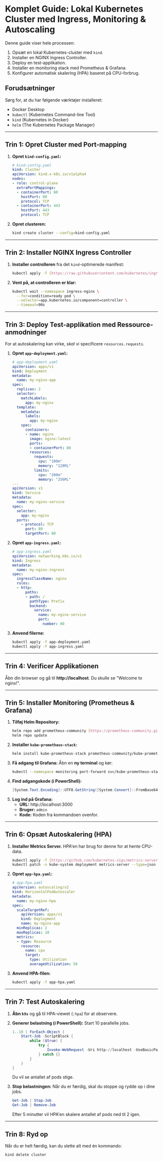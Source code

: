 # Komplet Guide: Lokal Kubernetes Cluster med Ingress, Monitoring & Autoscaling

Denne guide viser hele processen:
1.  Opsæt en lokal Kubernetes-cluster med `kind`.
2.  Installer en NGINX Ingress Controller.
3.  Deploy en test-applikation.
4.  Installer en monitoring stack med Prometheus & Grafana.
5.  Konfigurer automatisk skalering (HPA) baseret på CPU-forbrug.

## Forudsætninger
Sørg for, at du har følgende værktøjer installeret:
* Docker Desktop
* `kubectl` (Kubernetes Command-line Tool)
* `kind` (Kubernetes in Docker)
* `helm` (The Kubernetes Package Manager)

---
## Trin 1: Opret Cluster med Port-mapping

1.  **Opret `kind-config.yaml`:**
    ```yaml
    # kind-config.yaml
    kind: Cluster
    apiVersion: kind.x-k8s.io/v1alpha4
    nodes:
    - role: control-plane
      extraPortMappings:
      - containerPort: 80
        hostPort: 80
        protocol: TCP
      - containerPort: 443
        hostPort: 443
        protocol: TCP
    ```

2.  **Opret clusteren:**
    ```bash
    kind create cluster --config=kind-config.yaml
    ```
---
## Trin 2: Installer NGINX Ingress Controller

1.  **Installer controlleren** fra det `kind`-optimerede manifest:
    ```bash
    kubectl apply -f [https://raw.githubusercontent.com/kubernetes/ingress-nginx/main/deploy/static/provider/kind/deploy.yaml](https://raw.githubusercontent.com/kubernetes/ingress-nginx/main/deploy/static/provider/kind/deploy.yaml)
    ```

2.  **Vent på, at controlleren er klar:**
    ```bash
    kubectl wait --namespace ingress-nginx \
      --for=condition=ready pod \
      --selector=app.kubernetes.io/component=controller \
      --timeout=90s
    ```
---
## Trin 3: Deploy Test-applikation med Ressource-anmodninger

For at autoskalering kan virke, *skal* vi specificere `resources.requests`.

1.  **Opret `app-deployment.yaml`:**
    ```yaml
    # app-deployment.yaml
    apiVersion: apps/v1
    kind: Deployment
    metadata:
      name: my-nginx-app
    spec:
      replicas: 2
      selector:
        matchLabels:
          app: my-nginx
      template:
        metadata:
          labels:
            app: my-nginx
        spec:
          containers:
          - name: nginx
            image: nginx:latest
            ports:
            - containerPort: 80
            resources:
              requests:
                cpu: "100m"
                memory: "128Mi"
              limits:
                cpu: "200m"
                memory: "256Mi"
    ---
    apiVersion: v1
    kind: Service
    metadata:
      name: my-nginx-service
    spec:
      selector:
        app: my-nginx
      ports:
        - protocol: TCP
          port: 80
          targetPort: 80
    ```

2.  **Opret `app-ingress.yaml`:**
    ```yaml
    # app-ingress.yaml
    apiVersion: networking.k8s.io/v1
    kind: Ingress
    metadata:
      name: my-nginx-ingress
    spec:
      ingressClassName: nginx
      rules:
      - http:
          paths:
          - path: /
            pathType: Prefix
            backend:
              service:
                name: my-nginx-service
                port:
                  number: 80
    ```
3.  **Anvend filerne:**
    ```bash
    kubectl apply -f app-deployment.yaml
    kubectl apply -f app-ingress.yaml
    ```
---
## Trin 4: Verificer Applikationen

Åbn din browser og gå til **http://localhost**. Du skulle se "Welcome to nginx!".

---
## Trin 5: Installer Monitoring (Prometheus & Grafana)

1.  **Tilføj Helm Repository:**
    ```bash
    helm repo add prometheus-community [https://prometheus-community.github.io/helm-charts](https://prometheus-community.github.io/helm-charts)
    helm repo update
    ```
2.  **Installer `kube-prometheus-stack`:**
    ```bash
    helm install kube-prometheus-stack prometheus-community/kube-prometheus-stack --namespace monitoring --create-namespace
    ```
3.  **Få adgang til Grafana:** Åbn en **ny terminal** og kør:
    ```bash
    kubectl --namespace monitoring port-forward svc/kube-prometheus-stack-grafana 3000:80
    ```
4.  **Find adgangskode (i PowerShell):**
    ```powershell
    [System.Text.Encoding]::UTF8.GetString([System.Convert]::FromBase64String($(kubectl get secret --namespace monitoring kube-prometheus-stack-grafana -o jsonpath='{.data.admin-password}')))
    ```
5.  **Log ind på Grafana:**
    * **URL:** http://localhost:3000
    * **Bruger:** `admin`
    * **Kode:** Koden fra kommandoen ovenfor.

---
## Trin 6: Opsæt Autoskalering (HPA)

1.  **Installer Metrics Server.** HPA'en har brug for denne for at hente CPU-data.
    ```bash
    kubectl apply -f [https://github.com/kubernetes-sigs/metrics-server/releases/latest/download/components.yaml](https://github.com/kubernetes-sigs/metrics-server/releases/latest/download/components.yaml)
    kubectl patch -n kube-system deployment metrics-server --type=json -p='[{"op": "add", "path": "/spec/template/spec/containers/0/args/-", "value": "--kubelet-insecure-tls"}]'
    ```

2.  **Opret `app-hpa.yaml`:**
    ```yaml
    # app-hpa.yaml
    apiVersion: autoscaling/v2
    kind: HorizontalPodAutoscaler
    metadata:
      name: my-nginx-hpa
    spec:
      scaleTargetRef:
        apiVersion: apps/v1
        kind: Deployment
        name: my-nginx-app
      minReplicas: 2
      maxReplicas: 10
      metrics:
      - type: Resource
        resource:
          name: cpu
          target:
            type: Utilization
            averageUtilization: 50
    ```

3.  **Anvend HPA-filen:**
    ```bash
    kubectl apply -f app-hpa.yaml
    ```
---
## Trin 7: Test Autoskalering

1.  **Åbn `k9s`** og gå til HPA-viewet (`:hpa`) for at observere.

2.  **Generer belastning (i PowerShell):** Start 10 parallelle jobs.
    ```powershell
    1..10 | ForEach-Object {
        Start-Job -ScriptBlock {
            while ($true) {
                try {
                    Invoke-WebRequest -Uri http://localhost -UseBasicParsing | Out-Null
                } catch {}
            }
        }
    }
    ```
    Du vil se antallet af pods stige.

3.  **Stop belastningen:** Når du er færdig, skal du stoppe og rydde op i dine jobs.
    ```powershell
    Get-Job | Stop-Job
    Get-Job | Remove-Job
    ```
    Efter 5 minutter vil HPA'en skalere antallet af pods ned til 2 igen.

---
## Trin 8: Ryd op

Når du er helt færdig, kan du slette alt med én kommando:
```bash
kind delete cluster
```
